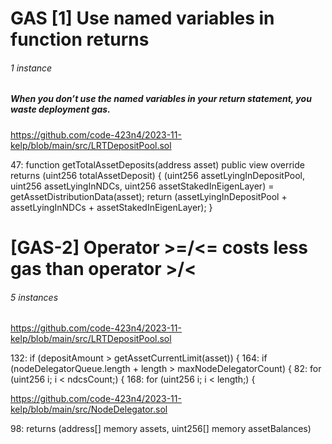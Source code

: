 # GAS [1] Use named variables in function returns
###### 1 instance

##### When you don’t use the named variables in your return statement, you waste deployment gas.

https://github.com/code-423n4/2023-11-kelp/blob/main/src/LRTDepositPool.sol


47: function getTotalAssetDeposits(address asset) public view override returns (uint256 totalAssetDeposit) {
        (uint256 assetLyingInDepositPool, uint256 assetLyingInNDCs, uint256 assetStakedInEigenLayer) =
            getAssetDistributionData(asset);
        return (assetLyingInDepositPool + assetLyingInNDCs + assetStakedInEigenLayer);
    }

# [GAS-2] Operator >=/<= costs less gas than operator >/<
###### 5 instances
https://github.com/code-423n4/2023-11-kelp/blob/main/src/LRTDepositPool.sol

132: if (depositAmount > getAssetCurrentLimit(asset)) {
164: if (nodeDelegatorQueue.length + length > maxNodeDelegatorCount) {
82: for (uint256 i; i < ndcsCount;) {
168: for (uint256 i; i < length;) {


https://github.com/code-423n4/2023-11-kelp/blob/main/src/NodeDelegator.sol

98: returns (address[] memory assets, uint256[] memory assetBalances)